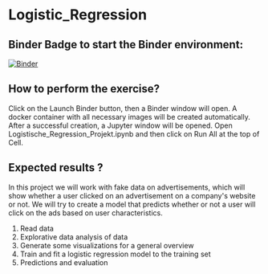 # Logistic_Regression

## Binder Badge to start the Binder environment:
[![Binder](https://mybinder.org/badge_logo.svg)](https://mybinder.org/v2/gh/GharbiRaouf/Logistic_Regression/master)

## How to perform the exercise?
Click on the Launch Binder button, then a Binder window will open. A docker container with all necessary images will be created automatically. After a successful creation, a Jupyter window will be opened. Open Logistische_Regression_Projekt.ipynb and then click on Run All at the top of Cell.

## Expected results ?
In this project we will work with fake data on advertisements, which will show whether a user clicked on an advertisement on a company's website or not. We will try to create a model that predicts whether or not a user will click on the ads based on user characteristics.

1. Read data
2. Explorative data analysis of data
3. Generate some visualizations for a general overview
4. Train and fit a logistic regression model to the training set
5. Predictions and evaluation
